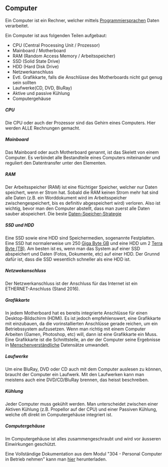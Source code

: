 ## Computer
Ein Computer ist ein Rechner, welcher mittels [Programmiersprachen](/wiki/programmiersprachen) Daten verarbeitet.


Ein Computer ist aus folgenden Teilen aufgebaut:



  * CPU (Central Processing Unit / Prozessor)
  * Mainboard / Motherboard
  * RAM (Random Access Memory / Arbeitsspeicher)
  * SSD (Solid State Drive)
  * HDD (Hard Disk Drive)
  * Netzwerkanschluss
  * Evtl. Grafikkarte, falls die Anschlüsse des Motherboards nicht gut genug sein sollten
  * Laufwerke(CD, DVD, BluRay)
  * Aktive und passive Kühlung
  * Computergehäuse
##### CPU
Die CPU oder auch der Prozessor sind das Gehirn eines Computers. Hier werden ALLE Rechnungen gemacht.


##### Mainboard
Das Mainboard oder auch Motherboard genannt, ist das Skelett von einem Computer. Es verbindet alle Bestandteile eines Computers miteinander und reguliert den Datentransfer unter den Elementen.


##### RAM
Der Arbeitsspeicher (RAM) ist eine flüchtiger Speicher, welcher nur Daten speichert, wenn er Strom hat. Sobald die RAM keinen Strom mehr hat sind alle Daten (z.B. ein Worddokument wird im Arbeitsspeicher zwischengespeichert, bis es definitiv abgespeichert wird) verloren. Also ist wichtig, bevor man den Computer abstellt, dass man zuerst alle Daten sauber abspeichert. Die beste [Daten-Speicher-Strategie](/wiki/321Regel)


##### SSD und HDD
Eine SSD sowie eine HDD sind Speichermedien, sogenannte Festplatten. Eine SSD hat normalerweise um 250 [Giga Byte GB](/wiki/bytesystem) und eine HDD um 2 [Terra Byte (TB)](/wiki/bytesystem). Am besten ist es, wenn man das System auf einer SSD abspeichert und Daten (Fotos, Dokumente, etc) auf einer HDD. Der Grunnd dafür ist, dass die SSD wesentlich schneller als eine HDD ist.
##### Netzwekanschluss
Der Netzwerkanschluss ist der Anschluss für das Internet ist ein ETHERNET-Anschluss (Stand 2016).


##### Grafikkarte
In jedem Motherboard hat es bereits integrierte Anschlüsse für einen Desktop-Bildschirm (HDMI). Es ist jedoch empfehlenswert, eine Grafikkarte mit einzubauen, da die vorinstallierten Anschlüsse gerade reichen, um ein Betriebssystem aufzusetzen. Wenn man richtig mit einem Computer Arbeiten (Gamen, Photoshop, etc) will, dann ist eine Grafikkarte ein Muss. Eine Grafikkarte ist die Schnittstelle, an der der Computer seine Ergebnisse in [Menschenverständliche](/wiki/human-readable) Datensätze umwandelt.


##### Laufwerke
Um eine BluRay, DVD oder CD auch mit dem Computer auslesen zu können, braucht der Computer ein Laufwerk. Mit den Laufwerken kann man meistens auch eine DVD/CD/BluRay brennen, das heisst beschreiben.


##### Kühlung
Jeder Computer muss gekühlt werden. Man unterscheidet zwischen einer Aktiven Kühlung (z.B. Propellor auf der CPU) und einer Passiven Kühlung, welche oft direkt im Computergehäuse integriert ist.


##### Computergehäuse
Im Computergehäuse ist alles zusammengeschraubt und wird vor äusseren Einwirkungen geschützt.





Eine Vollständige Dokumentation aus dem Modul "304 - Personal Computer in Betrieb nehmen" kann man [hier](http://files.d4rkmindz.ch/documentsForSchool/modules/304/) herunterladen.